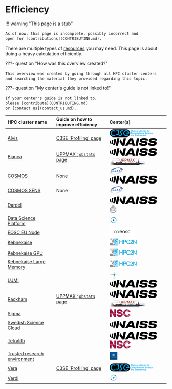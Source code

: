 # Efficiency

!!! warning "This page is a stub"

    As of now, this page is incomplete, possibly incorrect and
    open for [contributions](CONTRIBUTING.md).

There are multiple types of [resources](resources.md) you may need.
This page is about doing a heavy calculation efficiently.

???- question "How was this overview created?"

    This overview was created by going through all HPC cluster centers
    and searching the material they provided regarding this topic.

???- question "My center's guide is not linked to!"

    If your center's guide is not linked to,
    please [contribute](CONTRIBUTING.md)
    or [contact us](contact_us.md).

<!-- markdownlint-disable MD013 --><!-- Tables cannot be split up over lines, hence will break 80 characters per line -->

|HPC cluster name|Guide on how to improve efficiency|Center(s)|
|:----------------------------|:----------------|:---------|
|[Alvis](https://www.c3se.chalmers.se/about/Alvis/)                                      |[C3SE 'Profiling' page](https://www.c3se.chalmers.se/documentation/miscellaneous/profiling/)|![C3SE](logo/c3se_logo_134_x_24.png) ![NAISS](logo/naiss_logo_148_x_24.png)|
|[Bianca](https://docs.uppmax.uu.se/cluster_guides/bianca/)                              |[UPPMAX `jobstats` page](https://docs.uppmax.uu.se/software/jobstats/#efficient-use)        |![NAISS](logo/naiss_logo_148_x_24.png) ![UPPMAX](logo/uppmax_logo_116_x_24.png)|
|[COSMOS](https://www.lunarc.lu.se/systems/cosmos/)                                      |None                                                                                        |![LUNARC](logo/lunarc_logo_42_x_24.png) ![NAISS](logo/naiss_logo_148_x_24.png)|
|[COSMOS SENS](https://www.lunarc.lu.se/systems/cosmos-sens/)                            |None                                                                                        |![LUNARC](logo/lunarc_logo_42_x_24.png)|
|[Dardel](https://www.pdc.kth.se/hpc-services/computing-systems/dardel-hpc-system/dardel)|                                                                                            |![NAISS](logo/naiss_logo_148_x_24.png) ![PDC](logo/pdc_logo_21_x_24.png)|
|[Data Science Platform](https://datahub.aida.scilifelab.se/data-science-platform/)      |                                                                                            |![AIDA Data Hub](logo/aida_logo_24_x_24.png)|
|[EOSC EU Node](https://open-science-cloud.ec.europa.eu/)                                |                                                                                            |![EOSC](logo/eosc_logo_77_x_24.png)|
|[Kebnekaise](https://www.hpc2n.umu.se/resources/hardware/kebnekaise)                    |                                                                                            |![HPC2N](logo/hpc2n_logo_84_x_24.png)|
|[Kebnekaise GPU](https://www.hpc2n.umu.se/resources/hardware/kebnekaise)                |                                                                                            |![HPC2N](logo/hpc2n_logo_84_x_24.png)|
|[Kebnekaise Large Memory](https://www.hpc2n.umu.se/resources/hardware/kebnekaise)       |                                                                                            |![HPC2N](logo/hpc2n_logo_84_x_24.png)|
|[LUMI](https://lumi-supercomputer.eu/)                                                  |                                                                                            |![CSC](logo/csc_logo_31_x_24.png) ![NAISS](logo/naiss_logo_148_x_24.png)|
|[Rackham](https://docs.uppmax.uu.se/cluster_guides/rackham/)                            |[UPPMAX `jobstats` page](https://docs.uppmax.uu.se/software/jobstats/#efficient-use)        |![NAISS](logo/naiss_logo_148_x_24.png) ![UPPMAX](logo/uppmax_logo_116_x_24.png)|
|[Sigma](https://www.nsc.liu.se/systems/sigma/)                                          |                                                                                            |![NSC](logo/nsc_logo_66_x_24.png)|
|[Swedish Science Cloud](https://cloud.snic.se/)                                         |                                                                                            |![NAISS](logo/naiss_logo_148_x_24.png)|
|[Tetralith](https://www.nsc.liu.se/systems/tetralith/)                                  |                                                                                            |![NAISS](logo/naiss_logo_148_x_24.png) ![NSC](logo/nsc_logo_66_x_24.png)|
|[Trusted research environment](https://tre.gu.se/)                                      |                                                                                            |![University of Gothenburg](logo/university_of_gothenburg_logo_24_x_24.png)|
|[Vera](https://www.c3se.chalmers.se/about/Vera/)                                        |[C3SE 'Profiling' page](https://www.c3se.chalmers.se/documentation/miscellaneous/profiling/)|![C3SE](logo/c3se_logo_134_x_24.png)|
|[Verdi](https://datahub.aida.scilifelab.se/data-science-platform/hardware/#verdi)       |                                                                                            |![AIDA Data Hub](logo/aida_logo_24_x_24.png)|

<!-- markdownlint-enable MD013 -->
